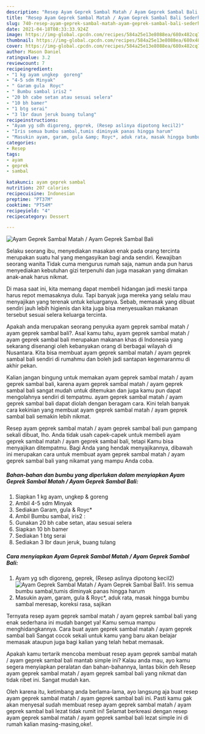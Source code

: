 ```yaml
---
description: "Resep Ayam Geprek Sambal Matah / Ayam Geprek Sambal Bali Sederhana dan Mudah Dibuat"
title: "Resep Ayam Geprek Sambal Matah / Ayam Geprek Sambal Bali Sederhana dan Mudah Dibuat"
slug: 740-resep-ayam-geprek-sambal-matah-ayam-geprek-sambal-bali-sederhana-dan-mudah-dibuat
date: 2021-04-18T08:33:33.924Z
image: https://img-global.cpcdn.com/recipes/584a25e13e8088ea/680x482cq70/ayam-geprek-sambal-matah-ayam-geprek-sambal-bali-foto-resep-utama.jpg
thumbnail: https://img-global.cpcdn.com/recipes/584a25e13e8088ea/680x482cq70/ayam-geprek-sambal-matah-ayam-geprek-sambal-bali-foto-resep-utama.jpg
cover: https://img-global.cpcdn.com/recipes/584a25e13e8088ea/680x482cq70/ayam-geprek-sambal-matah-ayam-geprek-sambal-bali-foto-resep-utama.jpg
author: Mason Daniel
ratingvalue: 3.2
reviewcount: 7
recipeingredient:
- "1 kg ayam ungkep  goreng"
- "4-5 sdm Minyak"
- " Garam gula  Royc"
- " Bumbu sambal iris2 "
- "20 bh cabe setan atau sesuai selera"
- "10 bh bamer"
- "1 btg serai"
- "3 lbr daun jeruk buang tulang"
recipeinstructions:
- "Ayam yg sdh digoreng, geprek, (Resep aslinya dipotong kecil2)"
- "Iris semua bumbu sambal,tumis diminyak panas hingga harum"
- "Masukin ayam, garam, gula &amp; Royc*, aduk rata, masak hingga bumbu sambal meresap, koreksi rasa, sajikan"
categories:
- Resep
tags:
- ayam
- geprek
- sambal

katakunci: ayam geprek sambal 
nutrition: 207 calories
recipecuisine: Indonesian
preptime: "PT37M"
cooktime: "PT54M"
recipeyield: "4"
recipecategory: Dessert

---
```



![Ayam Geprek Sambal Matah / Ayam Geprek Sambal Bali](https://img-global.cpcdn.com/recipes/584a25e13e8088ea/680x482cq70/ayam-geprek-sambal-matah-ayam-geprek-sambal-bali-foto-resep-utama.jpg)

Selaku seorang ibu, menyediakan masakan enak pada orang tercinta merupakan suatu hal yang mengasyikan bagi anda sendiri. Kewajiban seorang  wanita Tidak cuma mengurus rumah saja, namun anda pun harus menyediakan kebutuhan gizi terpenuhi dan juga masakan yang dimakan anak-anak harus nikmat.

Di masa  saat ini, kita memang dapat membeli hidangan jadi meski tanpa harus repot memasaknya dulu. Tapi banyak juga mereka yang selalu mau menyajikan yang terenak untuk keluarganya. Sebab, memasak yang dibuat sendiri jauh lebih higienis dan kita juga bisa menyesuaikan makanan tersebut sesuai selera keluarga tercinta. 



Apakah anda merupakan seorang penyuka ayam geprek sambal matah / ayam geprek sambal bali?. Asal kamu tahu, ayam geprek sambal matah / ayam geprek sambal bali merupakan makanan khas di Indonesia yang sekarang disenangi oleh kebanyakan orang di berbagai wilayah di Nusantara. Kita bisa membuat ayam geprek sambal matah / ayam geprek sambal bali sendiri di rumahmu dan boleh jadi santapan kegemaranmu di akhir pekan.

Kalian jangan bingung untuk memakan ayam geprek sambal matah / ayam geprek sambal bali, karena ayam geprek sambal matah / ayam geprek sambal bali sangat mudah untuk ditemukan dan juga kamu pun dapat mengolahnya sendiri di tempatmu. ayam geprek sambal matah / ayam geprek sambal bali dapat diolah dengan beragam cara. Kini telah banyak cara kekinian yang membuat ayam geprek sambal matah / ayam geprek sambal bali semakin lebih nikmat.

Resep ayam geprek sambal matah / ayam geprek sambal bali pun gampang sekali dibuat, lho. Anda tidak usah capek-capek untuk membeli ayam geprek sambal matah / ayam geprek sambal bali, tetapi Kamu bisa menyajikan ditempatmu. Bagi Anda yang hendak menyajikannya, dibawah ini merupakan cara untuk membuat ayam geprek sambal matah / ayam geprek sambal bali yang nikamat yang mampu Anda coba.

<!--inarticleads1-->

##### Bahan-bahan dan bumbu yang diperlukan dalam menyiapkan Ayam Geprek Sambal Matah / Ayam Geprek Sambal Bali:

1. Siapkan 1 kg ayam, ungkep &amp; goreng
1. Ambil 4-5 sdm Minyak
1. Sediakan  Garam, gula &amp; Royc*
1. Ambil  Bumbu sambal, iris2 :
1. Gunakan 20 bh cabe setan, atau sesuai selera
1. Siapkan 10 bh bamer
1. Sediakan 1 btg serai
1. Sediakan 3 lbr daun jeruk, buang tulang




<!--inarticleads2-->

##### Cara menyiapkan Ayam Geprek Sambal Matah / Ayam Geprek Sambal Bali:

1. Ayam yg sdh digoreng, geprek, (Resep aslinya dipotong kecil2)
<img src="https://img-global.cpcdn.com/steps/51fb3915f69a8df2/160x128cq70/ayam-geprek-sambal-matah-ayam-geprek-sambal-bali-langkah-memasak-1-foto.jpg" alt="Ayam Geprek Sambal Matah / Ayam Geprek Sambal Bali">1. Iris semua bumbu sambal,tumis diminyak panas hingga harum
1. Masukin ayam, garam, gula &amp; Royc*, aduk rata, masak hingga bumbu sambal meresap, koreksi rasa, sajikan




Ternyata resep ayam geprek sambal matah / ayam geprek sambal bali yang enak sederhana ini mudah banget ya! Kamu semua mampu menghidangkannya. Cara buat ayam geprek sambal matah / ayam geprek sambal bali Sangat cocok sekali untuk kamu yang baru akan belajar memasak ataupun juga bagi kalian yang telah hebat memasak.

Apakah kamu tertarik mencoba membuat resep ayam geprek sambal matah / ayam geprek sambal bali mantab simple ini? Kalau anda mau, ayo kamu segera menyiapkan peralatan dan bahan-bahannya, lantas bikin deh Resep ayam geprek sambal matah / ayam geprek sambal bali yang nikmat dan tidak ribet ini. Sangat mudah kan. 

Oleh karena itu, ketimbang anda berlama-lama, ayo langsung aja buat resep ayam geprek sambal matah / ayam geprek sambal bali ini. Pasti kamu gak akan menyesal sudah membuat resep ayam geprek sambal matah / ayam geprek sambal bali lezat tidak rumit ini! Selamat berkreasi dengan resep ayam geprek sambal matah / ayam geprek sambal bali lezat simple ini di rumah kalian masing-masing,oke!.

